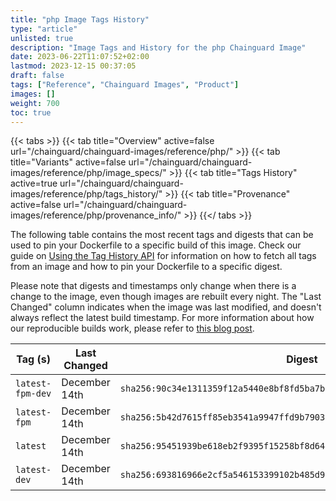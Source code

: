 ```yaml
---
title: "php Image Tags History"
type: "article"
unlisted: true
description: "Image Tags and History for the php Chainguard Image"
date: 2023-06-22T11:07:52+02:00
lastmod: 2023-12-15 00:37:05
draft: false
tags: ["Reference", "Chainguard Images", "Product"]
images: []
weight: 700
toc: true
---
```


{{< tabs >}}
{{< tab title="Overview" active=false url="/chainguard/chainguard-images/reference/php/" >}}
{{< tab title="Variants" active=false url="/chainguard/chainguard-images/reference/php/image_specs/" >}}
{{< tab title="Tags History" active=true url="/chainguard/chainguard-images/reference/php/tags_history/" >}}
{{< tab title="Provenance" active=false url="/chainguard/chainguard-images/reference/php/provenance_info/" >}}
{{</ tabs >}}

The following table contains the most recent tags and digests that can be used to pin your Dockerfile to a specific build of this image. Check our guide on [Using the Tag History API](/chainguard/chainguard-images/using-the-tag-history-api/) for information on how to fetch all tags from an image and how to pin your Dockerfile to a specific digest.

Please note that digests and timestamps only change when there is a change to the image, even though images are rebuilt every night. The "Last Changed" column indicates when the image was last modified, and doesn't always reflect the latest build timestamp. For more information about how our reproducible builds work, please refer to [this blog post](https://www.chainguard.dev/unchained/reproducing-chainguards-reproducible-image-builds).

| Tag (s)           | Last Changed  | Digest                                                                    |
|-------------------|---------------|---------------------------------------------------------------------------|
|  `latest-fpm-dev` | December 14th | `sha256:90c34e1311359f12a5440e8bf8fd5ba7ba7173a544690b3762e20aedc7235d7a` |
|  `latest-fpm`     | December 14th | `sha256:5b42d7615ff85eb3541a9947ffd9b790367d6bd89cecc9f89a6bc5d59adc52bc` |
|  `latest`         | December 14th | `sha256:95451939be618eb2f9395f15258bf8d644d73def21b90e2a5176d0c5d48cea25` |
|  `latest-dev`     | December 14th | `sha256:693816966e2cf5a546153399102b485d98fdc4e6aac271b662b117cfad891128` |

